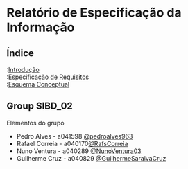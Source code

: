 # Relatório de Especificação da Informação

## Índice

:[Introdução](rei01.md)  
:[Especificação de Requisitos](rei02.md)  
:[Esquema Conceptual](rei03.md)  

## Group SIBD_02 

Elementos do grupo

* Pedro Alves - a041598 [@pedroalves963](https://github.com/pedroalves963)
* Rafael Correia - a040170[@RafsCorreia](https://github.com/RafsCorreia)
* Nuno Ventura - a040289 [@NunoVentura03](https://github.com/NunoVentura03)
* Guilherme Cruz - a040829 [@GuilhermeSaraivaCruz](https://github.com/GuilhermeSaraivaCruz)

